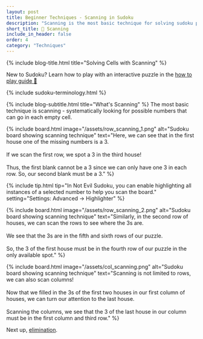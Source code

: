```yaml
---
layout: post
title: Beginner Techniques - Scanning in Sudoku
description: "Scanning is the most basic technique for solving sudoku puzzles. It involves systematically looking for possible numbers that can go in each empty cell while scanning the puzzle."
short_title: 👀 Scanning
include_in_header: false
order: 4
category: "Techniques"
---
```


{% include blog-title.html title="Solving Cells with Scanning" %}
<div class="hint-box"> 
  New to Sudoku? Learn how to play with an interactive puzzle in the <a href="/posts/how-to-play">how to play guide 🔗</a>
</div>

{% include sudoku-terminology.html %}

{% include blog-subtitle.html title="What's Scanning" %}
The most basic technique is scanning - systematically looking for possible numbers that can go in each empty cell. 

{% include board.html 
  image="/assets/row_scanning_1.png"
  alt="Sudoku board showing scanning technique" 
  text="Here, we can see that in the first house one of the missing numbers is a 3.<br><br>If we scan the first row, we spot a 3 in the third house!<br><br>Thus, the first blank cannot be a 3 since we can only have one 3 in each row. So, our second blank must be a 3."
%}

{% include tip.html 
  tip="In Not Evil Sudoku, you can enable highlighting all instances of a selected number to help you scan the board."
  setting="Settings: Advanced → Highlighter"
%}

{% include board.html 
  image="/assets/row_scanning_2.png"
  alt="Sudoku board showing scanning technique" 
  text="Similarly, in the second row of houses, we can scan the rows to see where the 3s are.<br><br>We see that the 3s are in the fifth and sixth rows of our puzzle.<br><br>So, the 3 of the first house must be in the fourth row of our puzzle in the only available spot."
%}

{% include board.html 
  image="/assets/col_scanning.png"
  alt="Sudoku board showing scanning technique" 
  text="Scanning is not limited to rows, we can also scan columns!<br><br>Now that we filled in the 3s of the first two houses in our first column of houses, we can turn our attention to the last house.<br><br>Scanning the columns, we see that the 3 of the last house in our column must be in the first column and third row."
%}

Next up, <a href="/posts/elimination">elimination</a>.